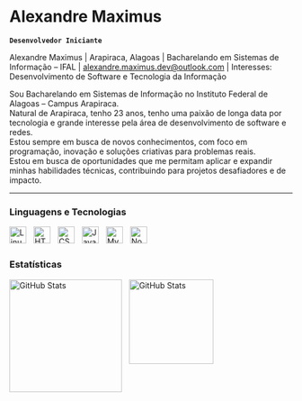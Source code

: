 # Alexandre Maximus

**`Desenvolvedor Iniciante`**

Alexandre Maximus
   | Arapiraca, Alagoas |  Bacharelando em Sistemas de Informação – IFAL
   | alexandre.maximus.dev@outlook.com | Interesses: Desenvolvimento de Software e Tecnologia da Informação

Sou Bacharelando em Sistemas de Informação no Instituto Federal de Alagoas – Campus Arapiraca. <br>
Natural de Arapiraca, tenho 23 anos, tenho uma paixão de longa data por tecnologia e grande interesse pela área de desenvolvimento de software e redes.<br>
Estou sempre em busca de novos conhecimentos, com foco em programação, inovação e soluções criativas para problemas reais.<br>
Estou em busca de oportunidades que me permitam aplicar e expandir minhas habilidades técnicas, contribuindo para projetos desafiadores e de impacto.


---

###  Linguagens e Tecnologias

<style>
   .git {
      grayscale = 100%;
   }

   .git:hover {
      grayscale = 0%;
      transform: scale(1.1);
   }
</style>
<img class="git"
    align="left" 
    alt="Linux" 
    title="Linux"
    width="30px" 
    style="padding-right: 10px;" 
    src="https://cdn.jsdelivr.net/gh/devicons/devicon@latest/icons/linux/linux-original.svg" 
/>
<img class="git"
    align="left" 
    alt="HTML"
    title="HTML" 
    width="30px" 
    style="padding-right: 10px;" 
    src="https://cdn.jsdelivr.net/gh/devicons/devicon@latest/icons/html5/html5-original.svg" 
/>
<img class="git"
    align="left" 
    alt="CSS" 
    title="CSS"
    width="30px" 
    style="padding-right: 10px;" 
    src="https://cdn.jsdelivr.net/gh/devicons/devicon@latest/icons/css3/css3-original.svg" 
/>
<img class="git"
    align="left" 
    alt="JavaScript" 
    title="JavaScript"
    width="30px" 
    style="padding-right: 10px;" 
    src="https://cdn.jsdelivr.net/gh/devicons/devicon@latest/icons/javascript/javascript-original.svg" 
/>
<img class="git"
    align="left" 
    alt="MySQL" 
    title="MySQL"
    width="30px" 
    style="padding-right: 10px;" 
    src="https://cdn.jsdelivr.net/gh/devicons/devicon@latest/icons/mysql/mysql-original.svg" 
/>

<img class="git"
    align="left" 
    alt="Node.js" 
    title="Node.js"
    width="30px" 
    style="padding-right: 10px;" 
    src="https://cdn.jsdelivr.net/gh/devicons/devicon@latest/icons/nodejs/nodejs-original.svg" 
/>


<br></br>


###  Estatísticas

<p>
  <img class="git"
    align="left" 
    alt="GitHub Stats" 
    height="200" 
    style="padding-right: 10px;" 
    src="https://github-readme-stats.vercel.app/api?username=maximussec&show_icons=true&theme=dracula&include_all_commits=true&locale=pt-br&hide=stars" 
  />

<img class="git"
      align="left" 
      alt="GitHub Stats" 
      height="150" 
      src="https://github-readme-stats.vercel.app/api/top-langs/?username=maximussec&theme=dracula&layout=compact&custom_title=Tecnologias&langs_count=9" 
  />

</p>
